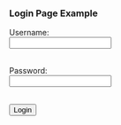 

### Login Page Example

<form action="https://walla.co.il" method="GET">
  <label for="username">Username:</label><br>
  <input type="text" id="username" name="username"><br><br>
  
  <label for="password">Password:</label><br>
  <input type="password" id="password" name="password"><br><br>
  
  <input type="submit" value="Login">
</form>
